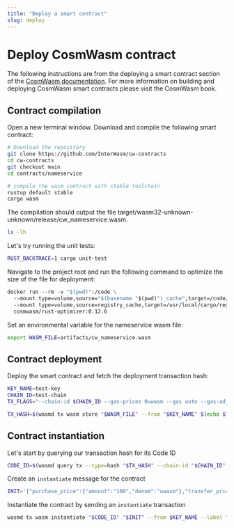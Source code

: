 ```yaml
---
title: "Deploy a smart contract"
slug: deploy
---
```


# Deploy CosmWasm contract

The following instructions are from the deploying a smart contract section of the [CosmWasm documentation](https://docs.cosmwasm.com/docs/1.0/getting-started/intro). For more information on building and deploying CosmWasm smart contracts please visit the CosmWasm book.

## Contract compilation

Open a new terminal window. Download and compile the following smart contract:

```bash
# Download the repository
git clone https://github.com/InterWasm/cw-contracts
cd cw-contracts
git checkout main
cd contracts/nameservice

# compile the wasm contract with stable toolchain
rustup default stable
cargo wasm
```

The compilation should output the file target/wasm32-unknown-unknown/release/cw_nameservice.wasm.

```bash
ls -lh
```

Let's try running the unit tests:

```bash
RUST_BACKTRACE=1 cargo unit-test
```

Navigate to the project root and run the following command to optimize the size of the file for deployment:

```Dockerfile
docker run --rm -v "$(pwd)":/code \
  --mount type=volume,source="$(basename "$(pwd)")_cache",target=/code/target \
  --mount type=volume,source=registry_cache,target=/usr/local/cargo/registry \
  cosmwasm/rust-optimizer:0.12.6
```

Set an environmental variable for the nameservice wasm file:

```sh
export WASM_FILE=artifacts/cw_nameservice.wasm
```

## Contract deployment

Deploy the smart contract and fetch the deployment transaction hash:

```bash
KEY_NAME=test-key
CHAIN_ID=test-chain
TX_FLAGS="--chain-id $CHAIN_ID --gas-prices 0uwasm --gas auto --gas-adjustment=1.1"

TX_HASH=$(wasmd tx wasm store "$WASM_FILE" --from "$KEY_NAME" $(echo $TX_FLAGS) --output json -y | jq -r '.txhash')
```

## Contract instantiation

Let's start by querying our transaction hash for its Code ID

```bash
CODE_ID=$(wasmd query tx --type=hash "$TX_HASH" --chain-id "$CHAIN_ID" --output json | jq -r '.logs[0].events[-1].attributes[0].value')
```

Create an `instantiate` message for the contract

```bash
INIT='{"purchase_price":{"amount":"100","denom":"uwasm"},"transfer_price":{"amount":"999","denom":"uwasm"}}'
```

Instantiate the contract by sending an `instantiate` transaction

```bash
wasmd tx wasm instantiate "$CODE_ID" "$INIT" --from $KEY_NAME --label "name service" $(echo $TX_FLAGS) -y --no-admin
```
